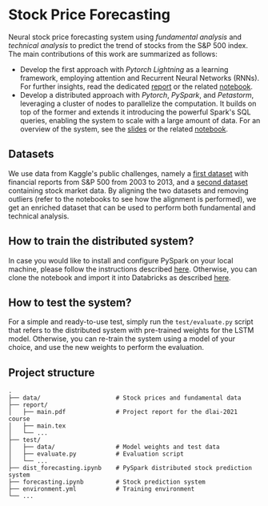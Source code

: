 # Stock Price Forecasting

Neural stock price forecasting system using _fundamental analysis_ and _technical analysis_ to predict the trend of stocks from the S&amp;P 500 index. The main contributions of this work are summarized as follows:
- Develop the first approach with _Pytorch Lightning_ as a learning framework, employing attention and Recurrent Neural Networks (RNNs). For further insights, read the dedicated [report](https://github.com/LeonardoEmili/stock-price-forecasting/blob/main/report/main.pdf) or the related [notebook](https://github.com/LeonardoEmili/stock-price-forecasting/blob/main/forecasting.ipynb).
- Develop a distributed approach with _Pytorch_, _PySpark_, and _Petastorm_, leveraging a cluster of nodes to parallelize the computation. It builds on top of the former and extends it introducing the powerful Spark's SQL queries, enabling the system to scale with a large amount of data. For an overview of the system, see the [slides](https://github.com/LeonardoEmili/stock-price-forecasting/blob/main/slides/presentation.pdf) or the related [notebook](https://github.com/LeonardoEmili/stock-price-forecasting/blob/main/dist_forecasting.ipynb).

## Datasets
We use data from Kaggle's public challenges, namely a [first dataset](https://www.kaggle.com/jerryhans/key-statistics-yahoo-finance-stocks-of-2003-2013) with financial reports from S&amp;P 500 from 2003 to 2013, and a [second dataset](https://www.kaggle.com/paultimothymooney/stock-market-data) containing stock market data. By aligning the two datasets and removing outliers (refer to the notebooks to see how the alignment is performed), we get an enriched dataset that can be used to perform both fundamental and technical analysis.

## How to train the distributed system?
In case you would like to install and configure PySpark on your local machine, please follow the instructions described [here](https://spark.apache.org/docs/latest/api/python/getting_started/install.html). Otherwise, you can clone the notebook and import it into Databricks as described [here](https://databricks-prod-cloudfront.cloud.databricks.com/public/4027ec902e239c93eaaa8714f173bcfc/2019135542862542/584054368563718/5339565930708803/latest.html).

## How to test the system?
For a simple and ready-to-use test, simply run the `test/evaluate.py` script that refers to the distributed system with pre-trained weights for the LSTM model. Otherwise, you can re-train the system using a model of your choice, and use the new weights to perform the evaluation.

## Project structure

    .
    ├── data/                     # Stock prices and fundamental data
    ├── report/
    │   ├── main.pdf              # Project report for the dlai-2021 course
    │   ├── main.tex
    │   └── ...
    ├── test/
    │   ├── data/                 # Model weights and test data
    │   ├── evaluate.py           # Evaluation script
    │   └── ...
    ├── dist_forecasting.ipynb    # PySpark distributed stock prediction system
    ├── forecasting.ipynb         # Stock prediction system
    ├── environment.yml           # Training environment
    └── ...
